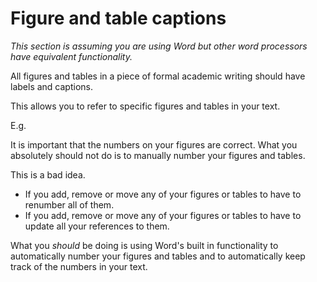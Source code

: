 # Figure and table captions

*This section is assuming you are using Word but other word processors have equivalent functionality.*

All figures and tables in a piece of formal academic writing should have labels and captions.

This allows you to refer to specific figures and tables in your text.

E.g.

It is important that the numbers on your figures are correct. 
What you absolutely should not do is to manually number your figures and tables. 

This is a bad idea.

- If you add, remove or move any of your figures or tables to have to renumber all of them.
- If you add, remove or move any of your figures or tables to have to update all your references to them.

What you *should* be doing is using Word's built in functionality to automatically number your figures and tables and to automatically keep track of the numbers in your text.